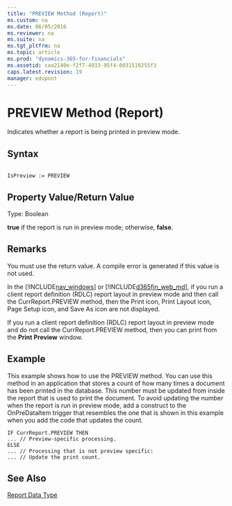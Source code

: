 ```yaml
---
title: "PREVIEW Method (Report)"
ms.custom: na
ms.date: 06/05/2016
ms.reviewer: na
ms.suite: na
ms.tgt_pltfrm: na
ms.topic: article
ms.prod: "dynamics-365-for-financials"
ms.assetid: caa2140e-f2f7-4933-95f4-0031516255f3
caps.latest.revision: 19
manager: edupont
---
```

# PREVIEW Method (Report)
Indicates whether a report is being printed in preview mode.  

## Syntax  

```  

IsPreview := PREVIEW  
```  

## Property Value/Return Value  
 Type: Boolean  

 **true** if the report is run in preview mode; otherwise, **false**.  

## Remarks  
 You must use the return value. A compile error is generated if this value is not used.  

 In the [!INCLUDE[nav_windows](../includes/nav_windows_md.md)] or [!INCLUDE[d365fin_web_md](../includes/d365fin_web_md.md)], if you run a client report definition \(RDLC\) report layout in preview mode and then call the CurrReport.PREVIEW method, then the Print icon, Print Layout icon, Page Setup icon, and Save As icon are not displayed.  

 If you run a client report definition \(RDLC\) report layout in preview mode and do not call the CurrReport.PREVIEW method, then you can print from the **Print Preview** window.  
  
## Example  
 This example shows how to use the PREVIEW method. You can use this method in an application that stores a count of how many times a document has been printed in the database. This number must be updated from inside the report that is used to print the document. To avoid updating the number when the report is run in preview mode, add a construct to the OnPreDataItem trigger that resembles the one that is shown in this example when you add the code that updates the count.  

```  
IF CurrReport.PREVIEW THEN  
... // Preview-specific processing.  
ELSE  
... // Processing that is not preview specific:  
... // Update the print count.  
```  

## See Also  
 [Report Data Type](Report-Data-Type.md)
